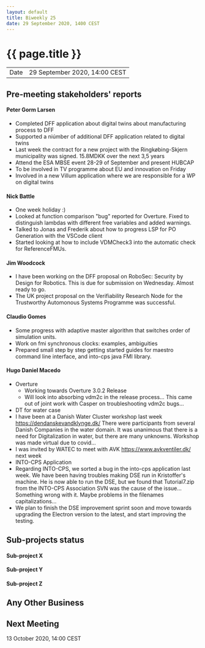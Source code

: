 ```yaml
---
layout: default
title: Biweekly 25
date: 29 September 2020, 1400 CEST
---
```


<script src="https://code.jquery.com/jquery-1.11.1.min.js">
</script>
<script src="/javascripts/edit.js"></script>
<script>setEditButonNm();</script>

# {{ page.title }}

|||
|---|---|
| Date | 29 September 2020, 14:00 CEST |


## Pre-meeting stakeholders' reports

<!-- Please keep in mind that the minutes are publicly available.-->

#### Peter Gorm Larsen
* Completed DFF application about digital twins about manufacturing process to DFF
* Supported a niúmber of additional DFF application related to digital twins
* Last week the contract for a new project with the Ringkøbing-Skjern municipality was signed. 15.8MDKK over the next 3,5 years
* Attend the ESA MBSE event 28-29 of September and present HUBCAP 
* To be involved in TV programme about EU and innovation on Friday
* Involved in a new Villum application where we are responsible for a WP on digital twins

#### Nick Battle
* One week holiday :)
* Looked at function comparison "bug" reported for Overture. Fixed to distinguish lambdas with different free variables and added warnings.
* Talked to Jonas and Frederik about how to progress LSP for PO Generation with the VSCode client
* Started looking at how to include VDMCheck3 into the automatic check for ReferenceFMUs.

#### Jim Woodcock
* I have been working on the DFF proposal on RoboSec: Security by Design for Robotics. This is due for submission on Wednesday. Almost ready to go.
* The UK project proposal on the Verifiability Research Node for the Trustworthy Automonous Systems Programme was successful.

#### Claudio Gomes
* Some progress with adaptive master algorithm that switches order of simulation units.
* Work on fmi synchronous clocks: examples, ambiguities
* Prepared small step by step getting started guides for maestro command line interface, and into-cps java FMI library.

#### Hugo Daniel Macedo
* Overture
  * Working towards Overture 3.0.2 Release 
  * Will look into absorbing vdm2c in the release process... This came out of joint work with Casper on troubleshooting vdm2c bugs...
* DT for water case
 * I have been at a Danish Water Cluster workshop last week https://dendanskevandklynge.dk/ There were participants from several Danish Companies in the water domain. It was unanimous that there is a need for Digitalization in water, but there are many unknowns. Workshop was made virtual due to covid... 
 * I was invited by WATEC to meet with AVK https://www.avkventiler.dk/ next week
* INTO-CPS Application
 * Regarding INTO-CPS, we sorted a bug in the into-cps application last week. We have been having troubles making DSE run in Kristoffer's machine. He is now able to run the DSE, but we found that Tutorial7.zip from the INTO-CPS Association SVN was the cause of the issue... Something wrong with it. Maybe problems in the filenames capitalizations...
  * We plan to finish the DSE improvement sprint soon and move towards upgrading the Electron version to the latest, and start improving the testing.

## Sub-projects status


#### Sub-project X

#### Sub-project Y

#### Sub-project Z

##  Any Other Business

Next Meeting
------------

13 October 2020, 14:00 CEST


<div id="edit_page_div"></div>
